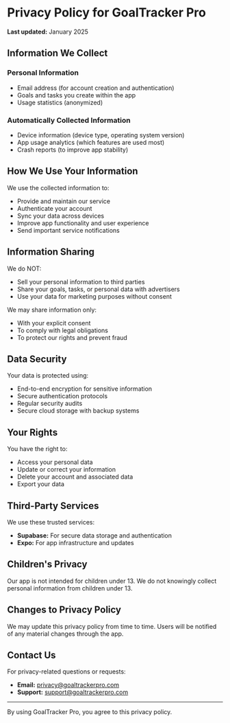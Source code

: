 # Privacy Policy for GoalTracker Pro

**Last updated:** January 2025

## Information We Collect

### Personal Information
- Email address (for account creation and authentication)
- Goals and tasks you create within the app
- Usage statistics (anonymized)

### Automatically Collected Information
- Device information (device type, operating system version)
- App usage analytics (which features are used most)
- Crash reports (to improve app stability)

## How We Use Your Information

We use the collected information to:
- Provide and maintain our service
- Authenticate your account
- Sync your data across devices
- Improve app functionality and user experience
- Send important service notifications

## Information Sharing

We do NOT:
- Sell your personal information to third parties
- Share your goals, tasks, or personal data with advertisers
- Use your data for marketing purposes without consent

We may share information only:
- With your explicit consent
- To comply with legal obligations
- To protect our rights and prevent fraud

## Data Security

Your data is protected using:
- End-to-end encryption for sensitive information
- Secure authentication protocols
- Regular security audits
- Secure cloud storage with backup systems

## Your Rights

You have the right to:
- Access your personal data
- Update or correct your information
- Delete your account and associated data
- Export your data

## Third-Party Services

We use these trusted services:
- **Supabase:** For secure data storage and authentication
- **Expo:** For app infrastructure and updates

## Children's Privacy

Our app is not intended for children under 13. We do not knowingly collect personal information from children under 13.

## Changes to Privacy Policy

We may update this privacy policy from time to time. Users will be notified of any material changes through the app.

## Contact Us

For privacy-related questions or requests:
- **Email:** privacy@goaltrackerpro.com
- **Support:** support@goaltrackerpro.com

---

By using GoalTracker Pro, you agree to this privacy policy.